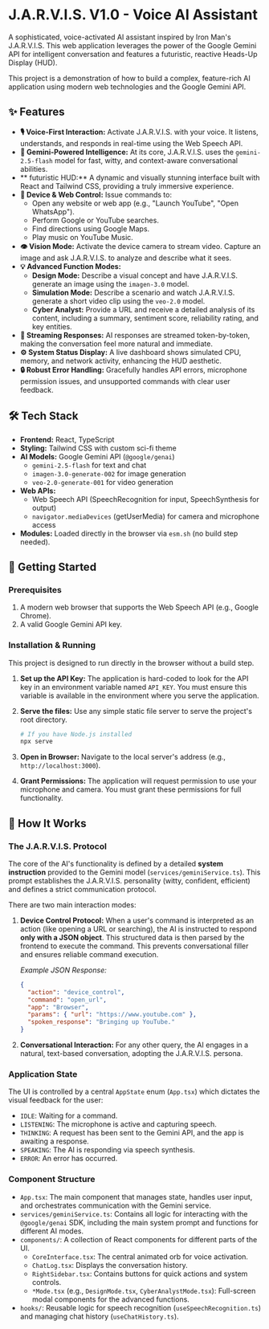 # J.A.R.V.I.S. V1.0 - Voice AI Assistant

A sophisticated, voice-activated AI assistant inspired by Iron Man's J.A.R.V.I.S. This web application leverages the power of the Google Gemini API for intelligent conversation and features a futuristic, reactive Heads-Up Display (HUD).

This project is a demonstration of how to build a complex, feature-rich AI application using modern web technologies and the Google Gemini API.

## ✨ Features

*   **🎙️ Voice-First Interaction:** Activate J.A.R.V.I.S. with your voice. It listens, understands, and responds in real-time using the Web Speech API.
*   **🧠 Gemini-Powered Intelligence:** At its core, J.A.R.V.I.S. uses the `gemini-2.5-flash` model for fast, witty, and context-aware conversational abilities.
*   ** futuristic HUD:** A dynamic and visually stunning interface built with React and Tailwind CSS, providing a truly immersive experience.
*   **🚀 Device & Web Control:** Issue commands to:
    *   Open any website or web app (e.g., "Launch YouTube", "Open WhatsApp").
    *   Perform Google or YouTube searches.
    *   Find directions using Google Maps.
    *   Play music on YouTube Music.
*   **👁️ Vision Mode:** Activate the device camera to stream video. Capture an image and ask J.A.R.V.I.S. to analyze and describe what it sees.
*   **💡 Advanced Function Modes:**
    *   **Design Mode:** Describe a visual concept and have J.A.R.V.I.S. generate an image using the `imagen-3.0` model.
    *   **Simulation Mode:** Describe a scenario and watch J.A.R.V.I.S. generate a short video clip using the `veo-2.0` model.
    *   **Cyber Analyst:** Provide a URL and receive a detailed analysis of its content, including a summary, sentiment score, reliability rating, and key entities.
*   **💬 Streaming Responses:** AI responses are streamed token-by-token, making the conversation feel more natural and immediate.
*   **⚙️ System Status Display:** A live dashboard shows simulated CPU, memory, and network activity, enhancing the HUD aesthetic.
*   **🔒 Robust Error Handling:** Gracefully handles API errors, microphone permission issues, and unsupported commands with clear user feedback.

## 🛠️ Tech Stack

*   **Frontend:** React, TypeScript
*   **Styling:** Tailwind CSS with custom sci-fi theme
*   **AI Models:** Google Gemini API (`@google/genai`)
    *   `gemini-2.5-flash` for text and chat
    *   `imagen-3.0-generate-002` for image generation
    *   `veo-2.0-generate-001` for video generation
*   **Web APIs:**
    *   Web Speech API (SpeechRecognition for input, SpeechSynthesis for output)
    *   `navigator.mediaDevices` (getUserMedia) for camera and microphone access
*   **Modules:** Loaded directly in the browser via `esm.sh` (no build step needed).

## 🚀 Getting Started

### Prerequisites

1.  A modern web browser that supports the Web Speech API (e.g., Google Chrome).
2.  A valid Google Gemini API key.

### Installation & Running

This project is designed to run directly in the browser without a build step.

1.  **Set up the API Key:**
    The application is hard-coded to look for the API key in an environment variable named `API_KEY`. You must ensure this variable is available in the environment where you serve the application.

2.  **Serve the files:**
    Use any simple static file server to serve the project's root directory.
    ```bash
    # If you have Node.js installed
    npx serve
    ```

3.  **Open in Browser:**
    Navigate to the local server's address (e.g., `http://localhost:3000`).

4.  **Grant Permissions:**
    The application will request permission to use your microphone and camera. You must grant these permissions for full functionality.

## 🤖 How It Works

### The J.A.R.V.I.S. Protocol

The core of the AI's functionality is defined by a detailed **system instruction** provided to the Gemini model (`services/geminiService.ts`). This prompt establishes the J.A.R.V.I.S. personality (witty, confident, efficient) and defines a strict communication protocol.

There are two main interaction modes:

1.  **Device Control Protocol:** When a user's command is interpreted as an action (like opening a URL or searching), the AI is instructed to respond **only with a JSON object**. This structured data is then parsed by the frontend to execute the command. This prevents conversational filler and ensures reliable command execution.

    *Example JSON Response:*
    ```json
    {
      "action": "device_control",
      "command": "open_url",
      "app": "Browser",
      "params": { "url": "https://www.youtube.com" },
      "spoken_response": "Bringing up YouTube."
    }
    ```

2.  **Conversational Interaction:** For any other query, the AI engages in a natural, text-based conversation, adopting the J.A.R.V.I.S. persona.

### Application State

The UI is controlled by a central `AppState` enum (`App.tsx`) which dictates the visual feedback for the user:
*   `IDLE`: Waiting for a command.
*   `LISTENING`: The microphone is active and capturing speech.
*   `THINKING`: A request has been sent to the Gemini API, and the app is awaiting a response.
*   `SPEAKING`: The AI is responding via speech synthesis.
*   `ERROR`: An error has occurred.

### Component Structure

*   `App.tsx`: The main component that manages state, handles user input, and orchestrates communication with the Gemini service.
*   `services/geminiService.ts`: Contains all logic for interacting with the `@google/genai` SDK, including the main system prompt and functions for different AI modes.
*   `components/`: A collection of React components for different parts of the UI.
    *   `CoreInterface.tsx`: The central animated orb for voice activation.
    *   `ChatLog.tsx`: Displays the conversation history.
    *   `RightSidebar.tsx`: Contains buttons for quick actions and system controls.
    *   `*Mode.tsx` (e.g., `DesignMode.tsx`, `CyberAnalystMode.tsx`): Full-screen modal components for the advanced functions.
*   `hooks/`: Reusable logic for speech recognition (`useSpeechRecognition.ts`) and managing chat history (`useChatHistory.ts`).
